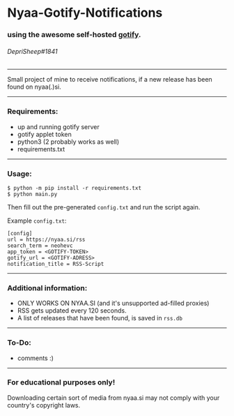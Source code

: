 # Nyaa-Gotify-Notifications
### using the awesome self-hosted [gotify](https://github.com/gotify/server#gotifyserver).
###### DepriSheep#1841

---
Small project of mine to receive notifications, if a new release has been found on nyaa(.)si.

---

### Requirements:

* up and running gotify server
* gotify applet token
* python3 (2 probably works as well)
* requirements.txt

---

### Usage:

```
$ python -m pip install -r requirements.txt
$ python main.py
```

Then fill out the pre-generated `config.txt` and run the script again.

Example `config.txt`:

```
[config]
url = https://nyaa.si/rss 
search_term = neohevc
app_token = <GOTIFY-TOKEN>
gotify_url = <GOTIFY-ADRESS>
notification_title = RSS-Script
```

---

### Additional information:

+ ONLY WORKS ON NYAA.SI (and it's unsupported ad-filled proxies)
+ RSS gets updated every 120 seconds.
+ A list of releases that have been found, is saved in `rss.db`

---
### To-Do:
+ comments :)
___

### For educational purposes only!
Downloading certain sort of media from nyaa.si may not comply with your country's copyright laws.
